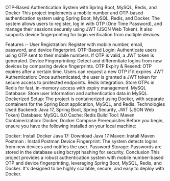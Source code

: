 OTP-Based Authentication System with Spring Boot, MySQL, Redis, and Docker
This project implements a mobile number and OTP-based authentication system using Spring Boot, MySQL, Redis, and Docker. The system allows users to register, log in with OTP (One Time Password), and manage their sessions securely using JWT (JSON Web Token). It also supports device fingerprinting for login verification from multiple devices.

Features :- 
User Registration: Register with mobile number, email, password, and device fingerprint.
OTP-Based Login: Authenticate users using OTP sent to their mobile numbers. If OTP is valid, a JWT token is generated.
Device Fingerprinting: Detect and differentiate logins from new devices by comparing device fingerprints.
OTP Expiry & Resend: OTP expires after a certain time. Users can request a new OTP if it expires.
JWT Authentication: Once authenticated, the user is granted a JWT token for secure access to protected endpoints.
Redis Integration: Store OTPs in Redis for fast, in-memory access with expiry management.
MySQL Database: Store user information and authentication data in MySQL.
Dockerized Setup: The project is containerized using Docker, with separate containers for the Spring Boot application, MySQL, and Redis.
Technologies Used
Backend: Java 17, Spring Boot, Spring Security, JWT (JSON Web Token)
Database: MySQL 8.0
Cache: Redis
Build Tool: Maven
Containerization: Docker, Docker Compose
Prerequisites
Before you begin, ensure you have the following installed on your local machine:

Docker: Install Docker
Java 17: Download Java 17
Maven: Install Maven
Postman : Install Postman
Device Fingerprint: The system detects logins from new devices and notifies the user.
Password Storage: Passwords are stored in the database using bcrypt hashing for security.
Conclusion
This project provides a robust authentication system with mobile number-based OTP and device fingerprinting, leveraging Spring Boot, MySQL, Redis, and Docker. It's designed to be highly scalable, secure, and easy to deploy with Docker.
